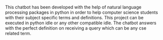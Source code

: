 This chatbot has been developed with the help of natural language processing packages in python in order to help computer science students with their subject specific terms and definitions. 
This project can be executed in python idle or any other compatible idle. The chatbot answers with the perfect definition on receiving a query which can be any cse related term. 
